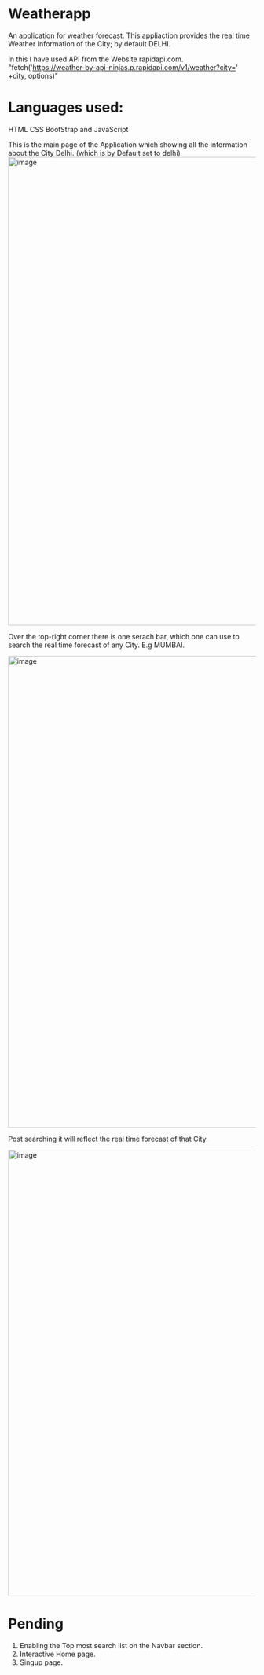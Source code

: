 # Weatherapp
An application for weather forecast. This appliaction provides the real time Weather Information of the City; by default DELHI.

In this I have used API from the Website rapidapi.com. 
"fetch('https://weather-by-api-ninjas.p.rapidapi.com/v1/weather?city=' +city, options)"

# Languages used: 
HTML CSS BootStrap and JavaScript


This is the main page of the Application which showing all the information about the City Delhi. (which is by Default set to delhi)
<img width="953" alt="image" src="https://user-images.githubusercontent.com/126901793/228611580-6695d8c0-ff0d-4f58-8ad6-79bd31c4f4d4.png">

Over the top-right corner there is one serach bar, which one can use to search the real time forecast of any City. E.g MUMBAI. 

<img width="960" alt="image" src="https://user-images.githubusercontent.com/126901793/228612635-4444d605-15fa-49c6-94a4-88c43bcaf50d.png">

Post searching it will reflect the real time forecast of that City.

<img width="908" alt="image" src="https://user-images.githubusercontent.com/126901793/228612932-ac074ee6-c0bc-415b-b913-5a5b47fb8f6c.png">

# Pending
1. Enabling the Top most search list on the Navbar section. 
2. Interactive Home page. 
3. Singup page. 
 
